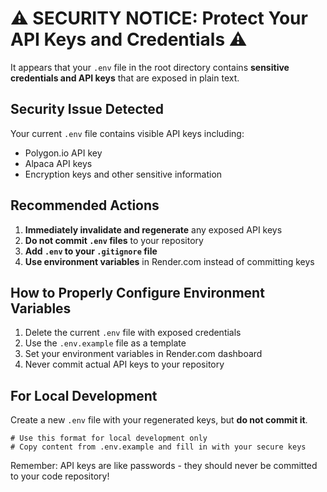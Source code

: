 # ⚠️ SECURITY NOTICE: Protect Your API Keys and Credentials ⚠️

It appears that your `.env` file in the root directory contains **sensitive credentials and API keys** that are exposed in plain text. 

## Security Issue Detected

Your current `.env` file contains visible API keys including:
- Polygon.io API key
- Alpaca API keys
- Encryption keys and other sensitive information

## Recommended Actions

1. **Immediately invalidate and regenerate** any exposed API keys
2. **Do not commit `.env` files** to your repository
3. **Add `.env` to your `.gitignore` file**
4. **Use environment variables** in Render.com instead of committing keys

## How to Properly Configure Environment Variables

1. Delete the current `.env` file with exposed credentials
2. Use the `.env.example` file as a template
3. Set your environment variables in Render.com dashboard
4. Never commit actual API keys to your repository

## For Local Development

Create a new `.env` file with your regenerated keys, but **do not commit it**.

```
# Use this format for local development only
# Copy content from .env.example and fill in with your secure keys
```

Remember: API keys are like passwords - they should never be committed to your code repository! 